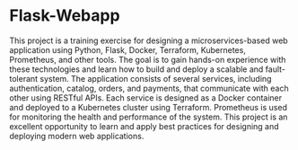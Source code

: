 # Flask-Webapp
This project is a training exercise for designing a microservices-based web application using Python, Flask, Docker, Terraform, Kubernetes, Prometheus, and other tools. The goal is to gain hands-on experience with these technologies and learn how to build and deploy a scalable and fault-tolerant system. The application consists of several services, including authentication, catalog, orders, and payments, that communicate with each other using RESTful APIs. Each service is designed as a Docker container and deployed to a Kubernetes cluster using Terraform. Prometheus is used for monitoring the health and performance of the system. This project is an excellent opportunity to learn and apply best practices for designing and deploying modern web applications.
